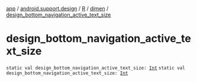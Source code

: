 [app](../../../index.md) / [android.support.design](../../index.md) / [R](../index.md) / [dimen](index.md) / [design_bottom_navigation_active_text_size](./design_bottom_navigation_active_text_size.md)

# design_bottom_navigation_active_text_size

`static val design_bottom_navigation_active_text_size: `[`Int`](https://kotlinlang.org/api/latest/jvm/stdlib/kotlin/-int/index.html)
`static val design_bottom_navigation_active_text_size: `[`Int`](https://kotlinlang.org/api/latest/jvm/stdlib/kotlin/-int/index.html)